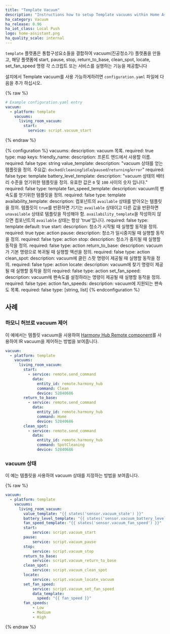 ```yaml
---
title: "Template Vacuum"
description: "Instructions how to setup Template vacuums within Home Assistant."
ha_category: Vacuum
ha_release: 0.96
ha_iot_class: Local Push
logo: home-assistant.png
ha_quality_scale: internal
---
```


`template` 플랫폼은 통합구성요소들을 결합하여 vacuum(진공청소기) 플랫폼을 만들고, 해당 플랫폼에 start, pause, stop, return_to_base, clean_spot, locate, set_fan_speed 명령 각 스크립트 또는 서비스를 실행하는 기능을 제공합니다 

설치에서 Template vacuum를 사용 가능하게하려면 `configuration.yaml` 파일에 다음을 추가 하십시오.

{% raw %}

```yaml
# Example configuration.yaml entry
vacuum:
  - platform: template
    vacuums:
      living_room_vacuum:
        start:
          service: script.vacuum_start
```

{% endraw %}

{% configuration %}
  vacuums:
    description: vacuum 목록.
    required: true
    type: map
    keys:
      friendly_name:
        description: 프론트 엔드에서 사용할 이름.
        required: false
        type: string
      value_template:
        description: "vacuum 상태를 얻는 템플릿을 정의. 주요값: `docked`/`cleaning`/`idle`/`paused`/`returning`/`error`"
        required: false
        type: template
      battery_level_template:
        description: "vacuum 상태의 배터리 수준을 얻기위한 템플릿을 정의. 유효한 값은 `0` 및 `100` 사이의 숫자 입니다."
        required: false
        type: template
      fan_speed_template:
        description: vacuum의 팬속도를 얻기위한 템플릿을 정의.
        required: false
        type: template
      availability_template:
        description: 컴포넌트의 `available` 상태를 받아오는 템플릿을 정의. 템플릿이 `true`를 반환하면 기기는 `available` 상태이고 다른 값을 반환하면 `unavailable` 상태로 템플릿을 작성해야 함. `availability_template`을 작성하지 않으면 컴포넌트의 `available` 상태는 항상 'true'입니다.
        required: false
        type: template
        default: true
      start:
        description: 청소가 시작될 때 실행할 동작을 정의.
        required: true
        type: action
      pause:
        description: 청소가 일시중지될 때 실행할 동작을 정의.
        required: false
        type: action
      stop:
        description: 청소가 중지될 때 실행할 동작을 정의.
        required: false
        type: action
      return_to_base:
        description: vacuum가 기본 명령으로 복귀될 때 실행할 액션을 정의.
        required: false
        type: action
      clean_spot:
        description: vacuum에 클린 스팟 명령이 제공될 때 실행할 동작을 정의.
        required: false
        type: action
      locate:
        description: vacuum에 찾기 명령이 제공될 때 실행할 동작을 정의
        required: false
        type: action
      set_fan_speed:
        description: vacuum에 팬속도를 설정하라는 명령이 제공될 때 실행할 동작을 정의.
        required: false
        type: action
      fan_speeds:
        description: vacuum에 지원되는 팬속도 목록.
        required: false
        type: [string, list]
{% endconfiguration %}

## 사례 

### 하모니 허브로 vacuum 제어

이 예에서는 템플릿 vacuum을 사용하여 [Harmony Hub Remote component](/integrations/harmony)를 사용하여 IR vacuum을 제어하는 ​​방법을 보여줍니다. 

```yaml
vacuum:
  - platform: template
    vacuums:
      living_room_vacuum:
        start:
          - service: remote.send_command
            data:
              entity_id: remote.harmony_hub
              command: Clean
              device: 52840686
        return_to_base:
          - service: remote.send_command
            data:
              entity_id: remote.harmony_hub
              command: Home
              device: 52840686
        clean_spot:
          - service: remote.send_command
            data:
              entity_id: remote.harmony_hub
              command: SpotCleaning
              device: 52840686
```

### vacuum 상태 

이 예는 템플릿을 사용하여 vacuum 상태를 지정하는 방법을 보여줍니다.

{% raw %}

```yaml
vacuum:
  - platform: template
    vacuums:
      living_room_vacuum:
        value_template: "{{ states('sensor.vacuum_state') }}"
        battery_level_template: "{{ states('sensor.vacuum_battery_level')|int }}"
        fan_speed_template: "{{ states('sensor.vacuum_fan_speed') }}"
        start:
            service: script.vacuum_start
        pause:
            service: script.vacuum_pause
        stop:
            service: script.vacuum_stop
        return_to_base:
            service: script.vacuum_return_to_base
        clean_spot:
            service: script.vacuum_clean_spot
        locate:
            service: script.vacuum_locate_vacuum
        set_fan_speed:
            service: script.vacuum_set_fan_speed
            data_template:
              speed: "{{ fan_speed }}"
        fan_speeds:
            - Low
            - Medium
            - High
```

{% endraw %}
